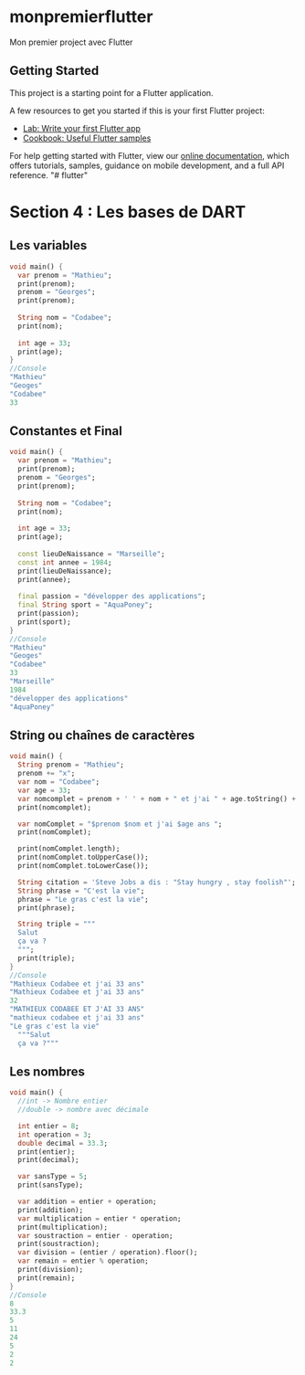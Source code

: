 # monpremierflutter

Mon premier project avec Flutter

## Getting Started

This project is a starting point for a Flutter application.

A few resources to get you started if this is your first Flutter project:

- [Lab: Write your first Flutter app](https://flutter.dev/docs/get-started/codelab)
- [Cookbook: Useful Flutter samples](https://flutter.dev/docs/cookbook)

For help getting started with Flutter, view our
[online documentation](https://flutter.dev/docs), which offers tutorials,
samples, guidance on mobile development, and a full API reference.
"# flutter"


# Section 4 : Les bases de DART

## Les variables

````dart
void main() {
  var prenom = "Mathieu";
  print(prenom);
  prenom = "Georges";
  print(prenom);
  
  String nom = "Codabee";
  print(nom);
  
  int age = 33;
  print(age);
}
//Console
"Mathieu"
"Geoges"
"Codabee"
33
````

## Constantes et Final

````dart
void main() {
  var prenom = "Mathieu";
  print(prenom);
  prenom = "Georges";
  print(prenom);
  
  String nom = "Codabee";
  print(nom);
  
  int age = 33;
  print(age);
  
  const lieuDeNaissance = "Marseille";
  const int annee = 1984;
  print(lieuDeNaissance);
  print(annee);
  
  final passion = "développer des applications";
  final String sport = "AquaPoney";
  print(passion);
  print(sport);
}
//Console
"Mathieu"
"Geoges"
"Codabee"
33
"Marseille"
1984
"développer des applications"
"AquaPoney"
````
## String ou chaînes de caractères

````dart
void main() {
  String prenom = "Mathieu";
  prenom += "x";
  var nom = "Codabee";
  var age = 33;
  var nomcomplet = prenom + ' ' + nom + " et j'ai " + age.toString() + " ans";
  print(nomcomplet);

  var nomComplet = "$prenom $nom et j'ai $age ans ";
  print(nomComplet);

  print(nomComplet.length);
  print(nomComplet.toUpperCase());
  print(nomComplet.toLowerCase());

  String citation = 'Steve Jobs a dis : "Stay hungry , stay foolish"';
  String phrase = "C'est la vie";
  phrase = "Le gras c'est la vie";
  print(phrase);

  String triple = """
  Salut
  ça va ? 
  """;
  print(triple);
}
//Console
"Mathieux Codabee et j'ai 33 ans"
"Mathieux Codabee et j'ai 33 ans"
32
"MATHIEUX CODABEE ET J'AI 33 ANS" 
"mathieux codabee et j'ai 33 ans" 
"Le gras c'est la vie"
  """Salut
  ça va ?""" 
````

## Les nombres

````dart
void main() {
  //int -> Nombre entier
  //double -> nombre avec décimale

  int entier = 8;
  int operation = 3;
  double decimal = 33.3;
  print(entier);
  print(decimal);

  var sansType = 5;
  print(sansType);

  var addition = entier + operation;
  print(addition);
  var multiplication = entier * operation;
  print(multiplication);
  var soustraction = entier - operation;
  print(soustraction);
  var division = (entier / operation).floor();
  var remain = entier % operation;
  print(division);
  print(remain);
}
//Console
8
33.3
5
11
24
5
2
2
````
